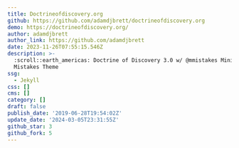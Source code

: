 ```yaml
---
title: Doctrineofdiscovery.org
github: https://github.com/adamdjbrett/doctrineofdiscovery.org
demo: https://doctrineofdiscovery.org/
author: adamdjbrett
author_link: https://github.com/adamdjbrett
date: 2023-11-26T07:55:15.546Z
description: >-
  :scroll::earth_americas: Doctrine of Discovery 3.0 w/ @mmistakes Minimal
  Mistakes Theme
ssg:
  - Jekyll
css: []
cms: []
category: []
draft: false
publish_date: '2019-06-28T19:54:02Z'
update_date: '2024-03-05T23:31:55Z'
github_star: 3
github_fork: 5
---
```


